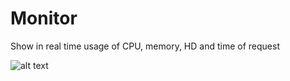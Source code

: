 # Monitor
Show in real time usage of CPU, memory, HD and time of request

![alt text](https://raw.githubusercontent.com/new-niobio/monitoracao/master/monitoracao.PNG)
